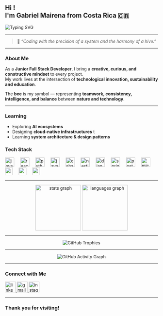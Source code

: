 <h2 align="left">Hi !<br>I'm Gabriel Mairena from Costa Rica 🇨🇷</h2>

<img src="https://readme-typing-svg.herokuapp.com?font=Fira+Code&size=22&duration=3000&pause=500&color=F7DF1E&width=460&lines=Full+Stack+Developer;Software+Engineer;Creative+Mind;Bee-Inspired+Builder" alt="Typing SVG" />

---

> 🐝 *“Coding with the precision of a system and the harmony of a hive.”*

---

### About Me

As a **Junior Full Stack Developer**, I bring a **creative, curious, and constructive mindset** to every project.  
My work lives at the intersection of **technological innovation, sustainability and education**.  

The **bee** is my symbol — representing **teamwork, consistency, intelligence, and balance** between **nature and technology**.

---

###  Learning

- Exploring **AI ecosystems** 
- Designing **cloud-native infrastructures** t
- Learning **system architecture & design patterns**

### Tech Stack

<div align="left">
  <img src="https://cdn.jsdelivr.net/gh/devicons/devicon/icons/javascript/javascript-original.svg" height="30" alt="javascript logo" />
  <img width="12" />
  <img src="https://cdn.jsdelivr.net/gh/devicons/devicon/icons/react/react-original.svg" height="30" alt="react logo" />
  <img width="12" />
  <img src="https://cdn.jsdelivr.net/gh/devicons/devicon/icons/python/python-original.svg" height="30" alt="python logo" />
  <img width="12" />
  <img src="https://cdn.jsdelivr.net/gh/devicons/devicon/icons/java/java-original.svg" height="30" alt="java logo" />
  <img width="12" />
  <img src="https://cdn.jsdelivr.net/gh/devicons/devicon/icons/csharp/csharp-original.svg" height="30" alt="csharp logo" />
  <img width="12" />
  <img src="https://cdn.jsdelivr.net/gh/devicons/devicon/icons/nestjs/nestjs-original.svg" height="30" alt="nestjs logo" />
  <img width="12" />
  <img src="https://cdn.jsdelivr.net/gh/devicons/devicon/icons/django/django-plain.svg" height="30" alt="django logo" />
  <img width="12" />
  <img src="https://cdn.jsdelivr.net/gh/devicons/devicon/icons/spring/spring-original.svg" height="30" alt="spring logo" />
  <img width="12" />
  <img src="https://cdn.jsdelivr.net/gh/devicons/devicon/icons/postgresql/postgresql-original.svg" height="30" alt="postgresql logo" />
  <img width="12" />
  <img src="https://cdn.jsdelivr.net/gh/devicons/devicon/icons/microsoftsqlserver/microsoftsqlserver-plain.svg" height="30" alt="microsoftsqlserver logo" />
  <img width="12" />
  <img src="https://img.shields.io/badge/Firebase-FFCA28?style=for-the-badge&logo=firebase&logoColor=black" height="25" />
  <img width="12" />
  <img src="https://img.shields.io/badge/Oracle-F80000?style=for-the-badge&logo=oracle&logoColor=white" height="25" />
  <img width="12" />
  <img src="https://img.shields.io/badge/Vite-646CFF?style=for-the-badge&logo=vite&logoColor=white" height="25" />
</div>

---




<div align="center">
  <img src="https://github-readme-stats.vercel.app/api?username=Gabz2808&show_icons=true&include_all_commits=true&count_private=true&theme=dracula" height="150" alt="stats graph" />
  <img src="https://github-readme-stats.vercel.app/api/top-langs?username=Gabz2808&layout=compact&langs_count=5&theme=dracula" height="150" alt="languages graph" />
</div>

---


<div align="center">
  <img src="https://github-profile-trophy.vercel.app/?username=Gabz2808&theme=dracula&no-background=true&no-frame=true&row=1&column=7" alt="GitHub Trophies" />
</div>

---

<div align="center">
  <img src="https://activity-graph.vercel.app/graph?username=Gabz2808&theme=dracula" alt="GitHub Activity Graph" />
</div>

---

### Connect with Me

<div align="left">
  <a href="https://www.linkedin.com/in/gabriel-mairena-granera-391933245/" target="_blank">
    <img src="https://img.shields.io/static/v1?message=LinkedIn&logo=linkedin&color=0077B5&style=for-the-badge" height="35" alt="linkedin logo" />
  </a>
  <a href="mailto:bee28gabz.dev.test@gmail.com" target="_blank">
    <img src="https://img.shields.io/static/v1?message=Gmail&logo=gmail&color=D14836&style=for-the-badge" height="35" alt="gmail logo" />
  </a>
  <a href="https://www.instagram.com/bee28gabz/" target="_blank">
    <img src="https://img.shields.io/static/v1?message=Instagram&logo=instagram&color=E4405F&style=for-the-badge" height="35" alt="instagram logo" />
  </a>
</div>

---

### Thank you for visiting!
